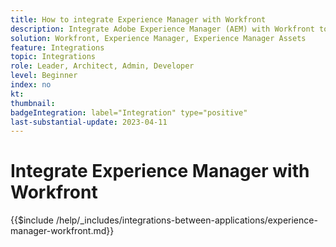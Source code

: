 ```yaml
---
title: How to integrate Experience Manager with Workfront
description: Integrate Adobe Experience Manager (AEM) with Workfront to streamline your marketing operations.
solution: Workfront, Experience Manager, Experience Manager Assets
feature: Integrations
topic: Integrations
role: Leader, Architect, Admin, Developer
level: Beginner
index: no
kt:
thumbnail:
badgeIntegration: label="Integration" type="positive"
last-substantial-update: 2023-04-11
---
```


# Integrate Experience Manager with Workfront

{{$include /help/_includes/integrations-between-applications/experience-manager-workfront.md}}
